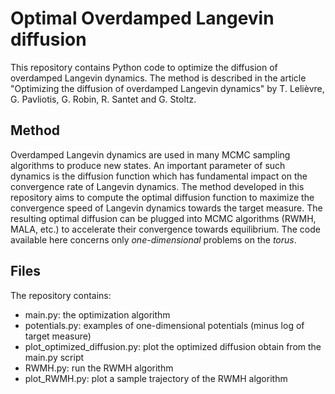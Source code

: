 # Optimal Overdamped Langevin diffusion

This repository contains Python code to optimize the diffusion of overdamped Langevin dynamics. The method is described in the article "Optimizing the diffusion of overdamped Langevin dynamics" by T. Lelièvre, G. Pavliotis, G. Robin, R. Santet and G. Stoltz.

## Method

Overdamped Langevin dynamics are used in many MCMC sampling algorithms to produce new states. An important parameter of such dynamics is the diffusion function which has fundamental impact on the convergence rate of Langevin dynamics. The method developed in this repository aims to compute the optimal diffusion function to maximize the convergence speed of Langevin dynamics towards the target measure. The resulting optimal diffusion can be plugged into MCMC algorithms (RWMH, MALA, etc.) to accelerate their convergence towards equilibrium. The code available here concerns only *one-dimensional* problems on the *torus*.

## Files

The repository contains:
- main.py: the optimization algorithm
- potentials.py: examples of one-dimensional potentials (minus log of target measure)
- plot_optimized_diffusion.py: plot the optimized diffusion obtain from the main.py script
- RWMH.py: run the RWMH algorithm
- plot_RWMH.py: plot a sample trajectory of the RWMH algorithm